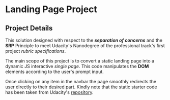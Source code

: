 # Landing Page Project

## Project Details

This solution designed with respect to the ***separation of concerns*** and the **SRP** Principle to meet Udacity's Nanodegree of the professional track's first project *rubric specifications*.

The main scope of this project is to convert a static landing page into a dynamic JS interactive *single page*. This code manipulates the **DOM** elements according to the user's prompt input.

Once clicking on any item in the navbar the page smoothly redirects the user directly to their desired part. Kindly note that the static starter code has been taken from Udacity's [repository](https://github.com/udacity/fend/tree/refresh-2019/projects/landing-page).
